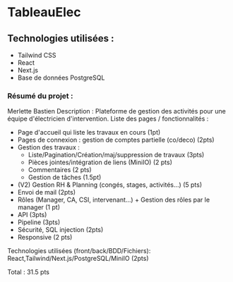# TableauElec

## Technologies utilisées :
- Tailwind CSS
- React
- Next.js
- Base de données PostgreSQL

### Résumé du projet :
Merlette Bastien
Description : Plateforme de gestion des activités pour une équipe d'électricien d'intervention.
Liste des pages / fonctionnalités :
- Page d'accueil qui liste les travaux en cours (1pt)
- Pages de connexion : gestion de comptes partielle (co/deco) (2pts)
- Gestion des travaux :
    - Liste/Pagination/Création/maj/suppression de travaux (3pts)
    - Pièces jointes/intégration de liens (MiniIO) (2 pts)
    - Commentaires (2 pts)
    - Gestion de tâches (1.5pt)
- (V2) Gestion RH & Planning (congés, stages, activités...) (5 pts)
- Envoi de mail (2pts)
- Rôles (Manager, CA, CSI, intervenant…) + Gestion des rôles par le manager (1 pt)
- API (3pts)
- Pipeline (3pts)
- Sécurité, SQL injection (2pts)
- Responsive (2 pts)

Technologies utilisées (front/back/BDD/Fichiers):
React,Tailwind/Next.js/PostgreSQL/MiniIO (2pts)

Total : 31.5 pts